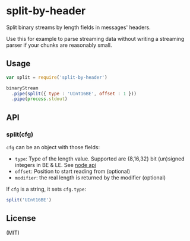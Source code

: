 # split-by-header

Split binary streams by length fields in messages' headers.

Use this for example to parse streaming data without writing a streaming parser
if your chunks are reasonably small.

## Usage

```js
var split = require('split-by-header')

binaryStream
  .pipe(split({ type : 'UInt16BE', offset : 1 }))
  .pipe(process.stdout)
```

## API

### split(cfg)

`cfg` can be an object with those fields:

* `type`: Type of the length value. Supported are {8,16,32} bit (un)signed integers in BE & LE. See [node api](http://nodejs.org/api/buffer.html)
* `offset`: Position to start reading from (optional)
* `modifier`: the real length is returned by the modifier (optional)

If `cfg` is a string, it sets `cfg.type`:

```js
split('UInt16BE')
```

## License

(MIT)
